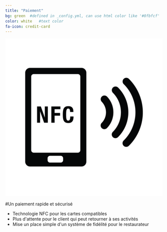 ```yaml
---
title: "Paiement"
bg: green  #defined in _config.yml, can use html color like '#0fbfcf'
color: white   #text color
fa-icon: credit-card
---
```


<img class="row small column" style="margin-right:40px" src="img/nfc.png" alt="Nfc" title="Nfc" />

#Un paiement rapide et sécurisé

- Technologie NFC pour les cartes compatibles
- Plus d'attente pour le client qui peut retourner à ses activités
- Mise un place simple d'un système de fidélité pour le restaurateur
